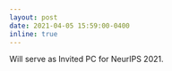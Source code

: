 ```yaml
---
layout: post
date: 2021-04-05 15:59:00-0400
inline: true
---
```


Will serve as Invited PC for NeurIPS 2021.
